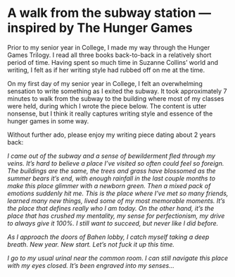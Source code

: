 
# A walk from the subway station — inspired by The Hunger Games

Prior to my senior year in College, I made my way through the Hunger Games Trilogy. I read all three books back-to-back in a relatively short period of time. Having spent so much time in Suzanne Collins’ world and writing, I felt as if her writing style had rubbed off on me at the time.

On my first day of my senior year in College, I felt an overwhelming sensation to write something as I exited the subway. It took approximately 7 minutes to walk from the subway to the building where most of my classes were held, during which I wrote the piece below. The content is utter nonsense, but I think it really captures writing style and essence of the hunger games in some way.

Without further ado, please enjoy my writing piece dating about 2 years back:

*I came out of the subway and a sense of bewilderment fled through my veins. It’s hard to believe a place I’ve visited so often could feel so foreign. The buildings are the same, the trees and grass have blossomed as the summer bears it’s end, with enough rainfall in the last couple months to make this place glimmer with a newborn green. Then a mixed pack of emotions suddenly hit me. This is the place where I’ve met so many friends, learned many new things, lived some of my most memorable moments. It’s the place that defines really who I am today. On the other hand, it’s the place that has crushed my mentality, my sense for perfectionism, my drive to always give it 100%. I still want to succeed, but never like I did before.*

*As I approach the doors of Bahen lobby, I catch myself taking a deep breath. New year. New start. Let’s not fuck it up this time.*

*I go to my usual urinal near the common room. I can still navigate this place with my eyes closed. It’s been engraved into my senses…*
